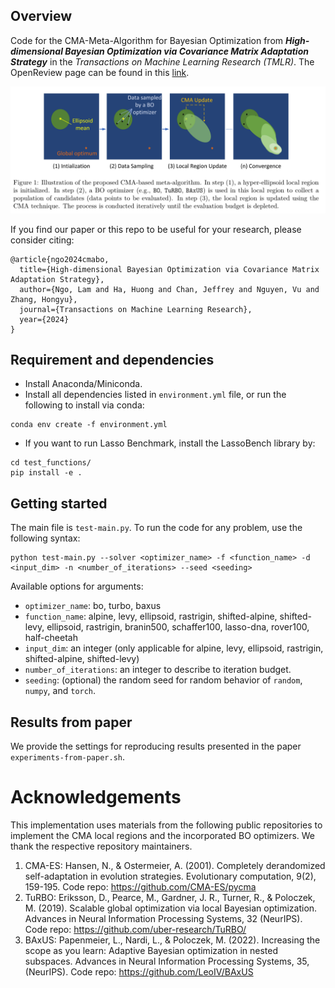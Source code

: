 ## Overview

Code for the CMA-Meta-Algorithm for Bayesian Optimization from ***High-dimensional Bayesian Optimization via Covariance Matrix Adaptation Strategy*** in the *Transactions on Machine Learning Research (TMLR)*. The OpenReview page can be found in this [link](https://openreview.net/forum?id=eTgxr7gPuU).

![figure of cmabo](cmabo_general_process.png)

If you find our paper or this repo to be useful for your research, please consider citing:
```
@article{ngo2024cmabo,
  title={High-dimensional Bayesian Optimization via Covariance Matrix Adaptation Strategy},
  author={Ngo, Lam and Ha, Huong and Chan, Jeffrey and Nguyen, Vu and Zhang, Hongyu},
  journal={Transactions on Machine Learning Research},
  year={2024}
}
```

## Requirement and dependencies
- Install Anaconda/Miniconda.
- Install all dependencies listed in ```environment.yml``` file, or run the following to install via conda:
```
conda env create -f environment.yml
```
- If you want to run Lasso Benchmark, install the LassoBench library by:
```
cd test_functions/
pip install -e .
```
## Getting started
The main file is ```test-main.py```. To run the code for any problem, use the following syntax:
```
python test-main.py --solver <optimizer_name> -f <function_name> -d <input_dim> -n <number_of_iterations> --seed <seeding>
```
Available options for arguments:
- ```optimizer_name```: bo, turbo, baxus
- ```function_name```: alpine, levy, ellipsoid, rastrigin, shifted-alpine, shifted-levy, ellipsoid, rastrigin, branin500, schaffer100, lasso-dna, rover100, half-cheetah 
- ```input_dim```: an integer (only applicable for alpine, levy, ellipsoid, rastrigin, shifted-alpine, shifted-levy)
- ```number_of_iterations```: an integer to describe to iteration budget.
- ```seeding```: (optional) the random seed for random behavior of ```random```, ```numpy```, and ```torch```.

## Results from paper
We provide the settings for reproducing results presented in the paper ```experiments-from-paper.sh```.

# Acknowledgements

This implementation uses materials from the following public repositories to implement the CMA local regions and the incorporated BO optimizers. We thank the respective repository maintainers.
1. CMA-ES: Hansen, N., & Ostermeier, A. (2001). Completely derandomized self-adaptation in evolution strategies. Evolutionary computation, 9(2), 159-195.
   Code repo: https://github.com/CMA-ES/pycma
2. TuRBO: Eriksson, D., Pearce, M., Gardner, J. R., Turner, R., & Poloczek, M. (2019). Scalable global optimization via local Bayesian optimization. Advances in Neural Information Processing Systems, 32 (NeurIPS).
   Code repo: https://github.com/uber-research/TuRBO/
3. BAxUS: Papenmeier, L., Nardi, L., & Poloczek, M. (2022). Increasing the scope as you learn: Adaptive Bayesian optimization in nested subspaces. Advances in Neural Information Processing Systems, 35, (NeurIPS).
   Code repo: https://github.com/LeoIV/BAxUS

